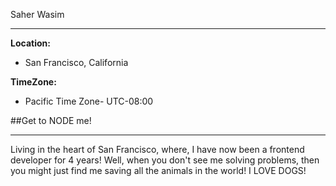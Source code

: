 Saher Wasim
**************

**Location:** 
* San Francisco, California

**TimeZone:**
* Pacific Time Zone- UTC-08:00

##Get to NODE me!
*******************

Living in the heart of San Francisco, where, I have now been a frontend developer for 4 years! 
Well, when you don't see me solving problems, then you might just find me saving all the animals 
in the world! I LOVE DOGS!
